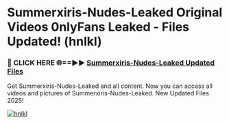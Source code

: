 # Summerxiris-Nudes-Leaked Original Videos 0nlyFans Leaked - Files Updated! (hnlkl)

<h3>🔴 CLICK HERE 🌐==►► <a href="https://tinyurl.com/yc6ubb5a" rel="nofollow">Summerxiris-Nudes-Leaked Updated Files</a></h3>

Get Summerxiris-Nudes-Leaked and all content. Now you can access all videos and pictures of Summerxiris-Nudes-Leaked. New Updated Files 2025!

[![hnlkl](https://i.imgur.com/7eu0CRL.gif)](https://tinyurl.com/yc6ubb5a)
